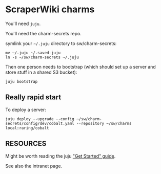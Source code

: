 # ScraperWiki charms

You'll need ```juju```.

You'll need the charm-secrets repo.

symlink your ```~/.juju``` directory to sw/charm-secrets:

    mv ~/.juju ~/.saved-juju
    ln -s ~/sw/charm-secrets ~/.juju

Then one person needs to bootstrap (which should set up a server
and store stuff in a shared S3 bucket):

    juju bootstrap

## Really rapid start

To deploy a server:

    juju deploy --upgrade --config ~/sw/charm-secrets/config/dev/cobalt.yaml --repository ~/sw/charms local:raring/cobalt



## RESOURCES

Might be worth reading the juju ["Get Started" guide](https://juju.ubuntu.com/get-started/).

See also the intranet page.
